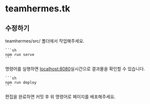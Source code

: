 # teamhermes.tk
## 수정하기
teamhermes/src/ 폴더에서 작업해주세요.

    ```sh
    npm run serve
    ```
명령어를 실행하면 <localhost:8080>실시간으로 결과물을 확인할 수 있습니다.

    ```sh
    npm run deploy
    ```
 편집을 완료하면 커밋 후 위 명령어로 페이지를 배포해주세요.
